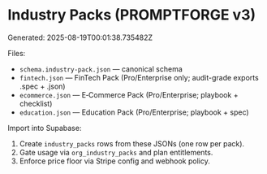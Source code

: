 # Industry Packs (PROMPTFORGE v3)
Generated: 2025-08-19T00:01:38.735482Z

Files:
- `schema.industry-pack.json` — canonical schema
- `fintech.json` — FinTech Pack (Pro/Enterprise only; audit-grade exports .spec + .json)
- `ecommerce.json` — E‑Commerce Pack (Pro/Enterprise; playbook + checklist)
- `education.json` — Education Pack (Pro/Enterprise; playbook + spec)

Import into Supabase:
1) Create `industry_packs` rows from these JSONs (one row per pack).
2) Gate usage via `org_industry_packs` and plan entitlements.
3) Enforce price floor via Stripe config and webhook policy.
